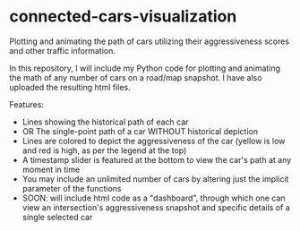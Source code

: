 # connected-cars-visualization
Plotting and animating the path of cars utilizing their aggressiveness scores and other traffic information.

In this repository, I will include my Python code for plotting and animating the math of any number of cars on a road/map snapshot. I have also uploaded the resulting html files. 

Features:
- Lines showing the historical path of each car
- OR The single-point path of a car WITHOUT historical depiction
- Lines are colored to depict the aggressiveness of the car (yellow is low and red is high, as per the legend at the top)
- A timestamp slider is featured at the bottom to view the car's path at any moment in time
- You may include an unlimited number of cars by altering just the implicit parameter of the functions
- SOON: will include html code as a "dashboard", through which one can view an intersection's aggressiveness snapshot and specific details of a single selected car
